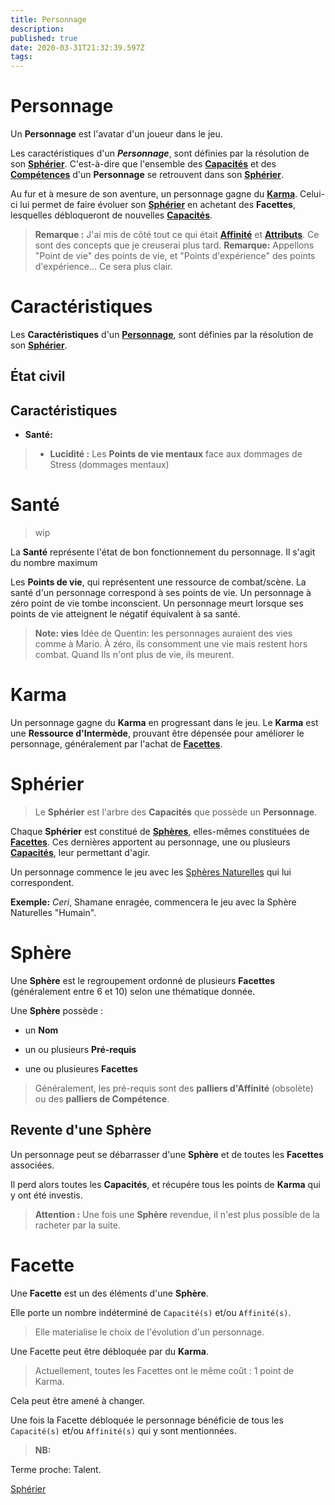 ```yaml
---
title: Personnage
description: 
published: true
date: 2020-03-31T21:32:39.597Z
tags: 
---
```


# Personnage

Un **Personnage** est l'avatar d'un joueur dans le jeu. 

Les caractéristiques d'un **_Personnage_**, sont définies par la résolution de son **[Sphérier](https://trello.com/c/bNZnhEeY)**. C'est-à-dire que l'ensemble des **[Capacités](https://trello.com/c/EUJsvYrZ)** et des **[Compétences](https://trello.com/c/udzuobSo)** d'un **Personnage** se retrouvent dans son **[Sphérier](https://trello.com/c/bNZnhEeY)**.

Au fur et à mesure de son aventure, un personnage gagne du **[Karma](https://trello.com/c/Fv26adNT)**. Celui-ci lui permet de faire évoluer son **[Sphérier](https://trello.com/c/bNZnhEeY)** en achetant des **Facettes**, lesquelles débloqueront de nouvelles **[Capacités](https://trello.com/c/EUJsvYrZ)**. 

> **Remarque :**
J'ai mis de côté tout ce qui était **[Affinité](https://trello.com/c/mwxOIKuK/133-affinit%C3%A9)** et **[Attributs](https://trello.com/c/fNGbnjlR/129-attributs)**. Ce sont des concepts que je creuserai plus tard.
> **Remarque:**
Appellons "Point de vie" des points de vie, et "Points d'expérience" des points d'expérience... Ce sera plus clair.

# Caractéristiques

Les **Caractéristiques** d'un **[Personnage](https://trello.com/c/j5txrEnh)**, sont définies par la résolution de son **[Sphérier](https://trello.com/c/bNZnhEeY)**.

## État civil
## Caractéristiques
- **Santé:** 

> - **Lucidité :** Les **Points de vie mentaux** face aux dommages de Stress (dommages mentaux)

# Santé
> wip

La **Santé** représente l'état de bon fonctionnement du personnage. Il s'agit du nombre maximum

Les **Points de vie**, qui représentent une ressource de combat/scène.
La santé d'un personnage correspond à ses points de vie. Un personnage à zéro point de vie tombe inconscient.
Un personnage meurt lorsque ses points de vie atteignent le négatif équivalent à sa santé.

> **Note: vies**
> Idée de Quentin: les personnages auraient des vies comme à Mario. À zéro, ils consomment une vie mais restent hors combat. Quand Ils n'ont plus de vie, ils meurent.

# Karma

Un personnage gagne du **Karma** en progressant dans le jeu. 
Le **Karma** est une **Ressource d'Intermède**, prouvant être dépensée pour améliorer le personnage, généralement par l'achat de **[Facettes](https://trello.com/c/nNBTIelT)**.

# Sphérier

> Le **Sphérier** est l'arbre des **Capacités** que possède un **Personnage**.

Chaque **Sphérier** est constitué de **[Sphères](https://trello.com/c/ZJVIytbL)**, elles-mêmes constituées de **[Facettes](https://trello.com/c/nNBTIelT)**. Ces dernières apportent au personnage, une ou plusieurs **[Capacités](https://trello.com/c/EUJsvYrZ)**, leur permettant d'agir.

Un personnage commence le jeu avec les [Sphères Naturelles](https://trello.com/c/i2r3phHH) qui lui correspondent.

**Exemple:**
*Ceri*, Shamane enragée, commencera le jeu avec la Sphère Naturelles "Humain".

# Sphère

Une **Sphère** est le regroupement ordonné de plusieurs **Facettes** (généralement entre 6 et 10) selon une thématique donnée.

Une **Sphère** possède :

- un **Nom**

- un ou plusieurs **Pré-requis**

- une ou plusieures **Facettes**

> Généralement, les pré-requis sont des **palliers d'Affinité** (obsolète) ou des **palliers de Compétence**.

## Revente d'une Sphère

Un personnage peut se débarrasser d'une **Sphère** et de toutes les **Facettes** associées. 

Il perd alors toutes les **Capacités**, et récupére tous les points de **Karma** qui y ont été investis.

> **Attention :** Une fois une **Sphère** revendue, il n'est plus possible de la racheter par la suite.

# Facette

Une **Facette** est un des éléments d'une **Sphère**. 

Elle porte un nombre indéterminé de `Capacité(s)` et/ou `Affinité(s)`.

> Elle materialise le choix de l'évolution d'un personnage.

Une Facette peut être débloquée par du **Karma**.

>  Actuellement, toutes les Facettes ont le même coût : 1 point de Karma.

Cela peut être amené à changer. 

Une fois la Facette débloquée le personnage bénéficie de tous les `Capacité(s)` et/ou `Affinité(s)` qui y sont mentionnées. 

> **NB:**

Terme proche: Talent.

[Sphérier][]

<!-- Référentiel -->
[Sphérier]: https://trello.com/c/bNZnhEeY

